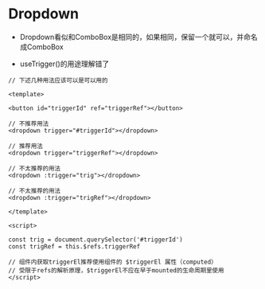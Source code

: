 # Dropdown

- Dropdown看似和ComboBox是相同的，如果相同，保留一个就可以，并命名成ComboBox

- useTrigger()的用途理解错了

```vue
// 下述几种用法应该可以是可以用的

<template>

<button id="triggerId" ref="triggerRef"></button>

// 不推荐用法
<dropdown trigger="#triggerId"></dropdown>

// 推荐用法
<dropdown trigger="triggerRef"></dropdown>

// 不太推荐的用法
<dropdown :trigger="trig"></dropdown>

// 不太推荐的用法
<dropdown :trigger="trigRef"></dropdown>

</template>

<script>

const trig = document.querySelector('#triggerId')
const trigRef = this.$refs.triggerRef

// 组件内获取triggerEl推荐使用组件的 $triggerEl 属性（computed）
// 受限于refs的解析原理，$triggerEl不应在早于mounted的生命周期里使用
</script>
```
